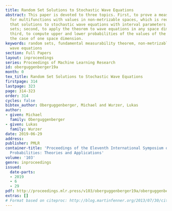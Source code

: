 ```yaml
---
title: Random Set Solutions to Stochastic Wave Equations
abstract: This paper is devoted to three topics. First, to prove a measurability theorem
  for multifunctions with values in non-metrizable spaces, which is required to show
  that solutions to stochastic wave equations with interval parameters are random
  sets; second, to apply the theorem to wave equations in any space dimension; and
  third, to compute upper and lower probabilities of the values of the solution in
  the case of one space dimension.
keywords: random sets, fundamental measurability theorem, non-metrizable spaces, stochastic
  wave equations
section: Full Papers
layout: inproceedings
series: Proceedings of Machine Learning Research
id: oberguggenberger19a
month: 0
tex_title: Random Set Solutions to Stochastic Wave Equations
firstpage: 314
lastpage: 323
page: 314-323
order: 314
cycles: false
bibtex_author: Oberguggenberger, Michael and Wurzer, Lukas
author:
- given: Michael
  family: Oberguggenberger
- given: Lukas
  family: Wurzer
date: 2019-06-29
address: 
publisher: PMLR
container-title: 'Proceedings of the Eleventh International Symposium on Imprecise
  Probabilities: Theories and Applications'
volume: '103'
genre: inproceedings
issued:
  date-parts:
  - 2019
  - 6
  - 29
pdf: http://proceedings.mlr.press/v103/oberguggenberger19a/oberguggenberger19a.pdf
extras: []
# Format based on citeproc: http://blog.martinfenner.org/2013/07/30/citeproc-yaml-for-bibliographies/
---
```

